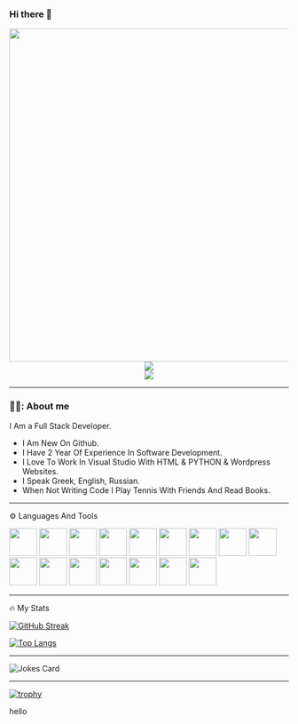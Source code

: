 ### Hi there 👋
<div align ="center">
<img src= https://media.giphy.com/media/iIqmM5tTjmpOB9mpbn/giphy.gif width= "600" />
<div>
<a href="https://www.linkedin.com/in/paschalis-tsiolas-6a66608b" target= "_blank">
<img src= "https://img.shields.io/badge/LinkedIn-0077B5?style=for-the-badge&logo=linkedin&logoColor=white" />
</a>
</div>
<img src= "https://komarev.com/ghpvc/?username=paschalis777&style=flat-github-username)" />
</div>

---


### 👨‍💼: About me
I Am a Full Stack Developer.
- I Am  New On Github.
- I Have 2 Year Of Experience In Software Development.
- I Love To Work In Visual Studio With HTML & PYTHON & Wordpress Websites.
- Ι Speak Greek, English, Russian.
- When Not Writing Code I Play Tennis With Friends And Read Books.

---
⚙️ Languages And Tools
<div>
   <img width="50" height="50" src="https://cdn.jsdelivr.net/gh/devicons/devicon/icons/python/python-original-wordmark.svg" />
          
 <img width="50" height="50" src="https://cdn.jsdelivr.net/gh/devicons/devicon/icons/wordpress/wordpress-plain-wordmark.svg" />
  
 <img width="50" height="50" src="https://cdn.jsdelivr.net/gh/devicons/devicon/icons/vscode/vscode-original.svg" />
  
  <img width="50" height="50"  src="https://cdn.jsdelivr.net/gh/devicons/devicon/icons/github/github-original.svg" />
  
   <img width="50" height="50" src="https://cdn.jsdelivr.net/gh/devicons/devicon/icons/html5/html5-original-wordmark.svg" />
  
  <img width="50" height="50" src="https://cdn.jsdelivr.net/gh/devicons/devicon/icons/css3/css3-original-wordmark.svg" />
  
   <img width="50" height="50" src="https://cdn.jsdelivr.net/gh/devicons/devicon/icons/javascript/javascript-original.svg" />
  
   <img width="50" height="50" src="https://cdn.jsdelivr.net/gh/devicons/devicon/icons/jquery/jquery-plain-wordmark.svg" />
  
  <img width="50" height="50" src="https://cdn.jsdelivr.net/gh/devicons/devicon/icons/mysql/mysql-original-wordmark.svg" />
  
  <img width="50" height="50" src="https://cdn.jsdelivr.net/gh/devicons/devicon/icons/php/php-plain.svg" />
  
  <img width="50" height="50" src="https://cdn.jsdelivr.net/gh/devicons/devicon/icons/java/java-original-wordmark.svg" />
  
   <img width="50" height="50" src="https://cdn.jsdelivr.net/gh/devicons/devicon/icons/android/android-original-wordmark.svg" />
  
   <img width="50" height="50" src="https://cdn.jsdelivr.net/gh/devicons/devicon/icons/csharp/csharp-original.svg" />
  
   <img width="50" height="50" src="https://cdn.jsdelivr.net/gh/devicons/devicon/icons/dotnetcore/dotnetcore-original.svg" />
  
   <img width="50" height="50" src="https://cdn.jsdelivr.net/gh/devicons/devicon/icons/magento/magento-original.svg" />
  
   <img width="50" height="50" src="https://cdn.jsdelivr.net/gh/devicons/devicon/icons/git/git-plain-wordmark.svg" />
         
          
   </div>
   
   ---
   
   🔥 My Stats 
   
   [![GitHub Streak](https://streak-stats.demolab.com?user=paschalis777&theme=apprentice&date_format=M%20j%5B%2C%20Y%5D)](https://git.io/streak-stats)
   
   
   
 [![Top Langs](https://github-readme-stats.vercel.app/api/top-langs/?username=paschalis777)](https://github.com/anuraghazra/github-readme-stats)
   
   ---
   
   <!-- Markdown -->

![Jokes Card](https://readme-jokes.vercel.app/api)

---

[![trophy](https://github-profile-trophy.vercel.app/?username=paschalis777)](https://github.com/ryo-ma/github-profile-trophy)



hello
